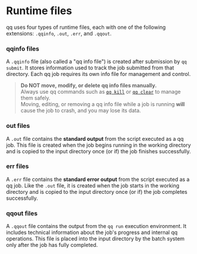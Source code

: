 # Runtime files

qq uses four types of runtime files, each with one of the following extensions: `.qqinfo`, `.out`, `.err`, and `.qqout`.

### qqinfo files

A `.qqinfo` file (also called a "qq info file") is created after submission by `qq submit`. It stores information used to track the job submitted from that directory. Each qq job requires its own info file for management and control.

> **Do NOT move, modify, or delete qq info files manually.**  
> Always use qq commands such as [`qq kill`](qq_kill.md) or [`qq clear`](qq_clear.md) to manage them safely.  
> Moving, editing, or removing a qq info file while a job is running **will** cause the job to crash, and you may lose its data.

### out files

A `.out` file contains the **standard output** from the script executed as a qq job. This file is created when the job begins running in the working directory and is copied to the input directory once (or if) the job finishes successfully.

### err files

A `.err` file contains the **standard error output** from the script executed as a qq job. Like the `.out` file, it is created when the job starts in the working directory and is copied to the input directory once (or if) the job completes successfully.

### qqout files

A `.qqout` file contains the output from the `qq run` execution environment. It includes technical information about the job's progress and internal qq operations. This file is placed into the input directory by the batch system only after the job has fully completed.